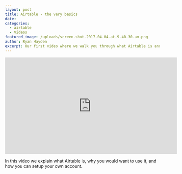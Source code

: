 ```yaml
---
layout: post
title: Airtable - the very basics
date:
categories:
  - airtable
  - Videos
featured_image: /uploads/screen-shot-2017-04-04-at-9-40-30-am.png
author: Ryan Hayden
excerpt: Our first video where we walk you through what Airtable is and what it does.
---
```



<iframe width="560" height="315" src="https://www.youtube.com/embed/sHPcyu64LyA" frameborder="0" allowfullscreen=""></iframe>

In this video we explain what Airtable is, why you would want to use it, and how you can setup your own account.